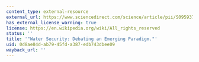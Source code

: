 ```yaml
---
content_type: external-resource
external_url: https://www.sciencedirect.com/science/article/pii/S0959378011001804
has_external_license_warning: true
license: https://en.wikipedia.org/wiki/All_rights_reserved
status: ''
title: '"Water Security: Debating an Emerging Paradigm."'
uid: 0d8ae84d-ab79-45fd-a387-edb743dbee09
wayback_url: ''
---
```

